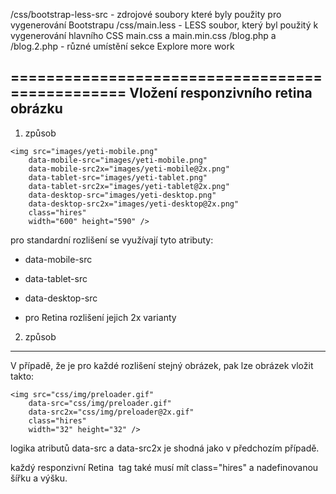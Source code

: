 /css/bootstrap-less-src - zdrojové soubory které byly použity pro vygenerování Bootstrapu
/css/main.less - LESS soubor, který byl použitý k vygenerování hlavního CSS main.css a main.min.css
/blog.php a /blog.2.php - různé umístění sekce Explore more work


================================================
Vložení responzivního retina obrázku
------------------------------------------------

1. způsob
~~~~~~~~~~
<img src="images/yeti-mobile.png"
	data-mobile-src="images/yeti-mobile.png"
	data-mobile-src2x="images/yeti-mobile@2x.png"
	data-tablet-src="images/yeti-tablet.png"
	data-tablet-src2x="images/yeti-tablet@2x.png"
	data-desktop-src="images/yeti-desktop.png"
	data-desktop-src2x="images/yeti-desktop@2x.png" 
	class="hires"
	width="600" height="590" />
~~~~~~~~~~

pro standardní rozlišení se využívají tyto atributy:
* data-mobile-src
* data-tablet-src
* data-desktop-src

* pro Retina rozlišení jejich 2x varianty

2. způsob
---------

V případě, že je pro každé rozlišení stejný obrázek, pak lze obrázek vložit takto:
~~~~~~~~~~
<img src="css/img/preloader.gif" 
	data-src="css/img/preloader.gif" 
	data-src2x="css/img/preloader@2x.gif" 
	class="hires" 
	width="32" height="32" />
~~~~~~~~~~

logika atributů data-src a data-src2x je shodná jako v předchozím případě.

každý responzivní Retina <img> tag také musí mít class="hires" a nadefinovanou šířku a výšku.




